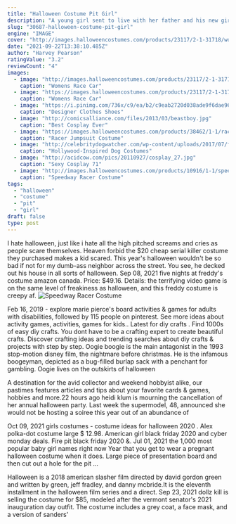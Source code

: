 ```yaml
---
title: "Halloween Costume Pit Girl"
description: "A young girl sent to live with her father and his new girlfriend believes that she has released creatures from a sealed ash pit in the basement of her new home.  A doctor traces the origins of a popular halloween costume, discovering a sinister plan aimed at trick-or-treaters across the country. Halloween"
slug: "30687-halloween-costume-pit-girl"
engine: "IMAGE"
cover: "http://images.halloweencostumes.com/products/23117/2-1-31718/womens-race-car-girl-costume.jpg"
date: "2021-09-22T13:38:10.485Z"
author: "Harvey Pearson"
ratingValue: "3.2"
reviewCount: "4"
images:
  - image: "http://images.halloweencostumes.com/products/23117/2-1-31718/womens-race-car-girl-costume.jpg"
    caption: "Womens Race Car"
  - image: "https://images.halloweencostumes.com/products/23117/2-1-31711/womens-race-car-girl-costume.jpg"
    caption: "Womens Race Car"
  - image: "https://i.pinimg.com/736x/c9/ea/b2/c9eab2720d038ade9f6dae966c4516c1--hogwarts-outfit-hogwarts-robes.jpg"
    caption: "Designer Clothes Shoes"
  - image: "http://comicsalliance.com/files/2013/03/beastboy.jpg"
    caption: "Best Cosplay Ever"
  - image: "https://images.halloweencostumes.com/products/38462/1-1/racer-jumpsuit-girls-costume.jpg"
    caption: "Racer Jumpsuit Costume"
  - image: "http://celebritydogwatcher.com/wp-content/uploads/2017/07/funny_bulldog_costume.jpg"
    caption: "Hollywood-Inspired Dog Costumes"
  - image: "http://acidcow.com/pics/20110927/cosplay_27.jpg"
    caption: "Sexy Cosplay 71"
  - image: "http://images.halloweencostumes.com/products/10916/1-1/speedway-racer-costume.jpg"
    caption: "Speedway Racer Costume"
tags:
  - "halloween"
  - "costume"
  - "pit"
  - "girl"
draft: false
type: post
---
```


I hate halloween, just like i hate all the high pitched screams and cries as people scare themselves. Heaven forbid the $20 cheap serial killer costume they purchased makes a kid scared. This year's halloween wouldn't be so bad if not for my dumb-ass neighbor across the street. You see, he decked out his house in all sorts of halloween. Sep 08, 2021 five nights at freddy's costume amazon canada. Price: $49.16. Details: the terrifying video game is on the same level of freakiness as halloween, and this freddy costume is creepy af.
![Speedway Racer Costume](http://images.halloweencostumes.com/products/10916/1-1/speedway-racer-costume.jpg "Speedway Racer Costume")

Feb 16, 2019 - explore marie pierce&#39;s board activities &amp; games for adults with disabilities, followed by 115 people on pinterest. See more ideas about activity games, activities, games for kids.. Latest for diy crafts . Find 1000s of easy diy crafts. You dont have to be a crafting expert to create beautiful crafts. Discover crafting ideas and trending searches about diy crafts &amp; projects with step by step. Oogie boogie is the main antagonist in the 1993 stop-motion disney film, the nightmare before christmas. He is the infamous boogeyman, depicted as a bug-filled burlap sack with a penchant for gambling. Oogie lives on the outskirts of halloween
<!--inArticleAds-->

<!--galleryOne-->

A destination for the avid collector and weekend hobbyist alike, our pastimes features articles and tips about your favorite cards & games, hobbies and more.22 hours ago heidi klum is mourning the cancellation of her annual halloween party. Last week the supermodel, 48, announced she would not be hosting a soiree this year out of an abundance of
<!--inArticleAds-->

<!--galleryTwo-->

Oct 09, 2021 girls costumes - costume ideas for halloween 2020 . Alex polka-dot costume  large $ 12.98.  American girl black friday 2020 and cyber monday deals. Fire pit black friday 2020 &. Jul 01, 2021 the 1,000 most popular baby girl names right now  Year that you get to wear a pregnant halloween costume when it does. Large piece of presentation board and then cut out a hole for the pit ...
<!--galleryThree-->

Halloween is a 2018 american slasher film directed by david gordon green and written by green, jeff fradley, and danny mcbride.It is the eleventh installment in the halloween film series and a direct. Sep 23, 2021 dollz kill is selling the costume for $85, modeled after the vermont senator's 2021 inauguration day outfit. The costume includes a grey coat, a face mask, and a version of sanders'